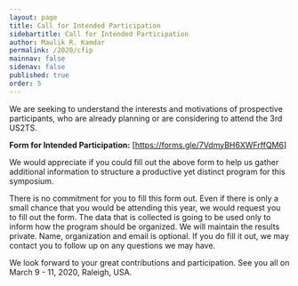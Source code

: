 ```yaml
---
layout: page
title: Call for Intended Participation
sidebartitle: Call for Intended Participation
author: Maulik R. Kamdar
permalink: /2020/cfip
mainnav: false
sidenav: false
published: true
order: 5
---
```


We are seeking to understand the interests and motivations of prospective participants, who are already planning or are considering to attend the 3rd US2TS. 

**Form for Intended Participation:** [https://forms.gle/7VdmyBH6XWFrffQM6]

We would appreciate if you could fill out the above form to help us gather additional information to structure a productive yet distinct program for this symposium. 

There is no commitment for you to fill this form out. Even if there is only a small chance that you would be attending this year, we would request you to fill out the form. The data that is collected is going to be used only to inform how the program should be organized. We will maintain the results private. Name, organization and email is optional. If you do fill it out, we may contact you to follow up on any questions we may have.

We look forward to your great contributions and participation. See you all on March 9 - 11, 2020, Raleigh, USA.

[https://forms.gle/7VdmyBH6XWFrffQM6]: https://forms.gle/7VdmyBH6XWFrffQM6